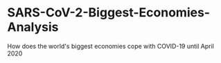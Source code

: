 # SARS-CoV-2-Biggest-Economies-Analysis
How does the world's biggest economies cope with COVID-19 until April 2020
